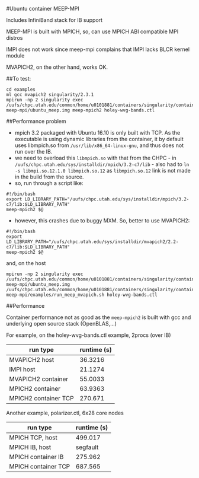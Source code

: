 #Ubuntu container MEEP-MPI

Includes InfiniBand stack for IB support

MEEP-MPI is built with MPICH, so, can use MPICH ABI compatible MPI distros

IMPI does not work since meep-mpi complains that IMPI lacks BLCR kernel module

MVAPICH2, on the other hand, works OK.

##To test:
```
cd examples
ml gcc mvapich2 singularity/2.3.1
mpirun -np 2 singularity exec /uufs/chpc.utah.edu/common/home/u0101881/containers/singularity/containers/chpc/Singularity-meep-mpi/ubuntu_meep.img meep-mpich2 holey-wvg-bands.ctl
```

##Performance problem
- mpich 3.2 packaged with Ubuntu 16.10 is only built with TCP. As the executable is using dynamic libraries from the container, it by default uses libmpich.so from `/usr/lib/x86_64-linux-gnu`, and thus does not run over the IB.
- we need to overload this `libmpich.so` with that from the CHPC - in `/uufs/chpc.utah.edu/sys/installdir/mpich/3.2-c7/lib` - also had to `ln -s libmpi.so.12.1.0 libmpich.so.12` as `libmpich.so.12` link is not made in the build from the source.
- so, run through a script like:
```
#!/bin/bash
export LD_LIBRARY_PATH="/uufs/chpc.utah.edu/sys/installdir/mpich/3.2-c7/lib:$LD_LIBRARY_PATH"
meep-mpich2 $@

```
- however, this crashes due to buggy MXM. So, better to use MVAPICH2:
```
#!/bin/bash
export LD_LIBRARY_PATH="/uufs/chpc.utah.edu/sys/installdir/mvapich2/2.2-c7/lib:$LD_LIBRARY_PATH"
meep-mpich2 $@

```
and, on the host
```
mpirun -np 2 singularity exec /uufs/chpc.utah.edu/common/home/u0101881/containers/singularity/containers/chpc/Singularity-meep-mpi/ubuntu_meep.img /uufs/chpc.utah.edu/common/home/u0101881/containers/singularity/containers/chpc/Singularity-meep-mpi/examples/run_meep_mvapich.sh holey-wvg-bands.ctl
```

##Performance

Container performance not as good as the `meep-mpich2` is built with gcc and underlying open source stack (OpenBLAS,...)

For example, on the holey-wvg-bands.ctl example, 2procs (over IB)

 run type              | runtime (s)
 ---                   | ---
 MVAPICH2 host         | 36.3216 
 IMPI host             | 21.1274 
 MVAPICH2 container    | 55.0033 
 MPICH2 container      | 63.9363 
 MPICH2 container TCP  | 270.671 

Another example, polarizer.ctl, 6x28 core nodes

 run type             | runtime (s)
 ---                  | ---
 MPICH TCP, host      | 499.017 
 MPICH IB, host       | segfault
 MPICH container IB   | 275.962 
 MPICH container TCP  | 687.565 
       
